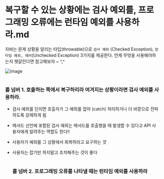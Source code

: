 # 복구할 수 있는 상황에는 검사 예외를, 프로그래밍 오류에는 런타임 예외를 사용하라.md

자바는 문제 상황을 알리는 타입(throwable)으로 `검사 예외` (Checked Exception), `런타임 예외, 에러`(Unchecked Exception) 3가지를 제공한다.
언제 무엇을 사용해야하는지 헷갈린다면 참고해보자 ~ ^,^

![image](https://github.com/user-attachments/assets/124fc263-b844-4001-9679-d317b0d00c25)

#
### 룰 넘버 1. 호출하는 쪽에서 복구하리라 여겨지는 상황이라면 검사 예외를 사용하라.
- 검사 예외를 던지면 호출자가 그 예외를 잡아 (catch) 처리하거나 더 바깥으로 전파하도록 강제하게 됨
- 메서드 선언에 포함된 검사 예외는 메서드를 호출했을 때 발생할 수 있다고 API 사용자에게 알려주는 역할도 한다!!
- 사용자가 예외를 그 상황에서 회복하라고 요구하는 것
- 사용자는 잡기만 하지말고 조치해주는 것이 좋다

  #
  ### 룰 넘버 2. 프로그래밍 오류를 나타낼 때는 런타임 예외를 사용하라

